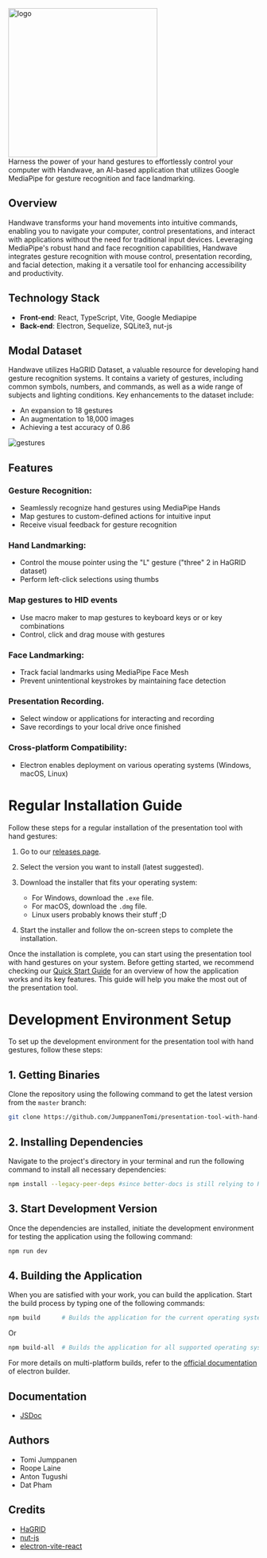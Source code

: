 <div>
<img src="https://raw.githubusercontent.com/JumppanenTomi/presentation-tool-with-hand-gestures/master/src/assets/handwave-logo.svg" alt="logo" width="300"/>
<div>
Harness the power of your hand gestures to effortlessly control your computer with Handwave, an AI-based application that utilizes Google MediaPipe for gesture recognition and face landmarking.

## Overview
Handwave transforms your hand movements into intuitive commands, enabling you to navigate your computer, control presentations, and interact with applications without the need for traditional input devices. Leveraging MediaPipe's robust hand and face recognition capabilities, Handwave integrates gesture recognition with mouse control, presentation recording, and facial detection, making it a versatile tool for enhancing accessibility and productivity.

## Technology Stack
- **Front-end**: React, TypeScript, Vite, Google Mediapipe
- **Back-end**: Electron, Sequelize, SQLite3, nut-js

## Modal Dataset
Handwave utilizes HaGRID Dataset, a valuable resource for developing hand gesture recognition systems. It contains a variety of gestures, including common symbols, numbers, and commands, as well as a wide range of subjects and lighting conditions. Key enhancements to the dataset include:
- An expansion to 18 gestures
- An augmentation to 18,000 images
- Achieving a test accuracy of 0.86
<div>
<img src="https://raw.githubusercontent.com/JumppanenTomi/presentation-tool-with-hand-gestures/master/src/assets/gestures.jpg" alt="gestures"/>
<div>

## Features
### Gesture Recognition:
- Seamlessly recognize hand gestures using MediaPipe Hands
- Map gestures to custom-defined actions for intuitive input
- Receive visual feedback for gesture recognition

### Hand Landmarking:
- Control the mouse pointer using the "L" gesture ("three" 2 in HaGRID dataset)
- Perform left-click selections using thumbs

### Map gestures to HID events
- Use macro maker to map gestures to keyboard keys or or key combinations
- Control, click and drag mouse with gestures 

### Face Landmarking:
- Track facial landmarks using MediaPipe Face Mesh
- Prevent unintentional keystrokes by maintaining face detection

### Presentation Recording.
- Select window or applications for interacting and recording
- Save recordings to your local drive once finished

### Cross-platform Compatibility:
- Electron enables deployment on various operating systems (Windows, macOS, Linux)

# Regular Installation Guide

Follow these steps for a regular installation of the presentation tool with hand gestures:

1. Go to our [releases page](https://github.com/JumppanenTomi/presentation-tool-with-hand-gestures/releases).

2. Select the version you want to install (latest suggested).

3. Download the installer that fits your operating system:
   - For Windows, download the `.exe` file.
   - For macOS, download the `.dmg` file.
   - Linux users probably knows their stuff ;D


4. Start the installer and follow the on-screen steps to complete the installation.

Once the installation is complete, you can start using the presentation tool with hand gestures on your system. Before getting started, we recommend checking our [Quick Start Guide](https://github.com/JumppanenTomi/presentation-tool-with-hand-gestures/wiki/How-it-Works) for an overview of how the application works and its key features. This guide will help you make the most out of the presentation tool.

# Development Environment Setup

To set up the development environment for the presentation tool with hand gestures, follow these steps:

## 1. Getting Binaries

Clone the repository using the following command to get the latest version from the `master` branch:

```bash
git clone https://github.com/JumppanenTomi/presentation-tool-with-hand-gestures.git
```

## 2. Installing Dependencies

Navigate to the project's directory in your terminal and run the following command to install all necessary dependencies:

```bash
npm install --legacy-peer-deps #since better-docs is still relying to React 17 and some packages on our application needs React 18 we must use --legacy-peer-deps here to bypass errors
```

## 3. Start Development Version

Once the dependencies are installed, initiate the development environment for testing the application using the following command:

```bash
npm run dev
```

## 4. Building the Application

When you are satisfied with your work, you can build the application. Start the build process by typing one of the following commands:

```bash
npm build      # Builds the application for the current operating system and architecture
```

Or

```bash
npm build-all  # Builds the application for all supported operating systems (mac-only command)
```

For more details on multi-platform builds, refer to the [official documentation](https://www.electron.build/multi-platform-build.html) of electron builder.

## Documentation
- [JSDoc](https://presentation-tool-with-hand-gestures.vercel.app/)

## Authors
- Tomi Jumppanen
- Roope Laine
- Anton Tugushi
- Dat Pham

## Credits
- [HaGRID](https://github.com/hukenovs/hagrid)
- [nut-js](https://nut-tree.github.io/apidoc/)
- [electron-vite-react](https://github.com/electron-vite/electron-vite-react)
